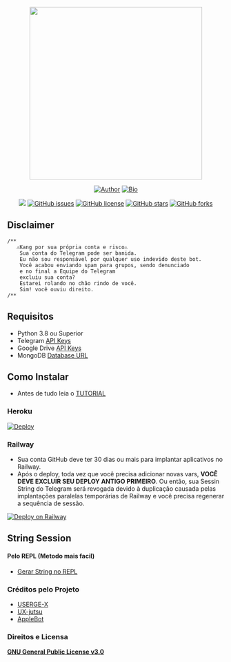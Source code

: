 <p align="center">
<a href="https://t.me/kannaxup"><img src="https://telegra.ph/file/c005ca2f522659da9b978.png" width="400" height="400"/>
</p>
<p align="center">
<a href="https://github.com/fnixdev"><img title="Author" src="https://img.shields.io/badge/Author-fnixdev-red.svg?style=for-the-badge&logo=github"></a>
<a href="http://fnixdev.github.io/"><img title="Bio" src="https://img.shields.io/badge/FNIXDEV-BIO-red.svg?style=for-the-badge&logo=appveyor"></a>
</p>
<p align="center">
<a href="https://t.me/kannaxup"><img src="https://img.shields.io/badge/Join-Telegram%20Group-red.svg?style=flat-square&logo=Telegram"></a>
<a href="https://github.com/fnixdev/KannaX/issues"><img alt="GitHub issues" src="https://img.shields.io/github/issues/fnixdev/KannaX?style=flat-square"></a>
<a href="https://github.com/fnixdev/KannaX/blob/master/LICENSE"><img alt="GitHub license" src="https://img.shields.io/github/license/fnixdev/KannaX?style=flat-square"></a>
<a href="https://github.com/fnixdev/KannaX/stargazers"><img alt="GitHub stars" src="https://img.shields.io/github/stars/fnixdev/KannaX?style=flat-square"></a>
<a href="https://github.com/fnixdev/KannaX/network"><img alt="GitHub forks" src="https://img.shields.io/github/forks/fnixdev/KannaX?style=flat-square"></a>
</p>

## Disclaimer
```
/**
   ⚠️Kang por sua própria conta e risco⚠️
    Sua conta do Telegram pode ser banida.
    Eu não sou responsável por qualquer uso indevido deste bot.
    Você acabou enviando spam para grupos, sendo denunciado
    e no final a Equipe do Telegram
    excluiu sua conta?
    Estarei rolando no chão rindo de você.
    Sim! você ouviu direito.
/**
```
## Requisitos 
* Python 3.8 ou Superior
* Telegram [API Keys](https://my.telegram.org/apps)
* Google Drive [API Keys](https://console.developers.google.com/)
* MongoDB [Database URL](https://cloud.mongodb.com/)

## Como Instalar

- Antes de tudo leia o [TUTORIAL](https://fnixdev.github.io/Kanna/)

### Heroku
[​![Deploy](https://www.herokucdn.com/deploy/button.svg)​](https://heroku.com/deploy?template=https://github.com/fnixdev/KannaX-Deploy)

### Railway

* Sua conta GitHub deve ter 30 dias ou mais para implantar aplicativos no Railway.
* Após o deploy, toda vez que você precisa adicionar novas vars, **VOCÊ DEVE EXCLUIR SEU DEPLOY ANTIGO PRIMEIRO**. Ou então, sua Sessin String do Telegram será revogada devido à duplicação causada pelas implantações paralelas temporárias de Railway e você precisa regenerar a sequência de sessão.​

[![Deploy on Railway](https://railway.app/button.svg)](https://railway.app/new/template?template=https%3A%2F%2Fgithub.com%2Ffnixdev%2Fkdocker&envs=API_ID%2CAPI_HASH%2CDATABASE_URL%2CHU_STRING_SESSION%2CBOT_TOKEN%2COWNER_ID%2CLOG_CHANNEL_ID%2CCMD_TRIGGER&API_IDDesc=Telegram+api_id&API_HASHDesc=Telegram+api_hash&DATABASE_URLDesc=Get+it+from+cloud.mongodb.com&HU_STRING_SESSIONDesc=Telegram+string+session&BOT_TOKENDesc=Telegram+bot+token%2C+get+it+with+the+help+of+%40BotFather&OWNER_IDDesc=Your+user+ID&LOG_CHANNEL_IDDesc=Channel+for+userbot+to+log&CMD_TRIGGERDesc=Command+trigger+to+execute+userbot+command&CMD_TRIGGERDefault=.)

## String Session

#### Pelo REPL (Metodo mais facil)
- [Gerar String no REPL](https://replit.com/@fnixdev/StringSessionKX)

### Créditos pelo Projeto
* [USERGE-X](https://github.com/code-rgb/USERGE-X)
* [UX-jutsu](https://github.com/ashwinstr/UX-jutsu)
* [AppleBot](https://github.com/applled/AppleBot)

### Direitos e Licensa
[**GNU General Public License v3.0**](https://github.com/fnixdev/KannaX/blob/master/LICENSE)
